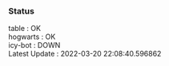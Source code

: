### Status


table : OK  
hogwarts : OK  
icy-bot : DOWN  
Latest Update : 2022-03-20 22:08:40.596862
